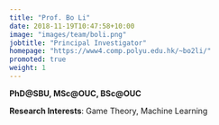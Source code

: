 ```yaml
---
title: "Prof. Bo Li"
date: 2018-11-19T10:47:58+10:00
image: "images/team/boli.png"
jobtitle: "Principal Investigator"
homepage: "https://www4.comp.polyu.edu.hk/~bo2li/"
promoted: true
weight: 1
---
```

**PhD@SBU, MSc@OUC, BSc@OUC**

**Research Interests**: Game Theory, Machine Learning